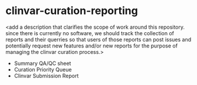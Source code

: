 # clinvar-curation-reporting

<add a description that clarifies the scope of work around this repository. since there is currently no software, we should track the collection of reports and their querries so that users of those reports can post issues and potentially request new features and/or new reports for the purpose of managing the clinvar curation process.>

- Summary QA/QC sheet
- Curation Priority Queue
- Clinvar Submission Report
